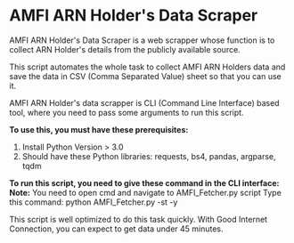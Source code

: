 # AMFI ARN Holder's Data Scraper

 AMFI ARN Holder's Data Scraper is a web scrapper whose function is to collect ARN Holder's details from the publicly available source. 

This script automates the whole task to collect AMFI ARN Holders data and save the data in CSV (Comma Separated Value) sheet so that you can use it.

AMFI ARN Holder's data scrapper is CLI (Command Line Interface) based tool, where you need to pass some arguments to run this script.

**To use this, you must have these prerequisites:**
1. Install Python Version > 3.0
2. Should have these Python libraries: requests, bs4, pandas, argparse, tqdm

**To run this script, you need to give these command in the CLI interface:**
**Note:** You need to open cmd and navigate to AMFI_Fetcher.py script
Type this command: python AMFI_Fetcher.py -st -y

This script is well optimized to do this task quickly. With Good Internet Connection, you can expect to get data under 45 minutes.
